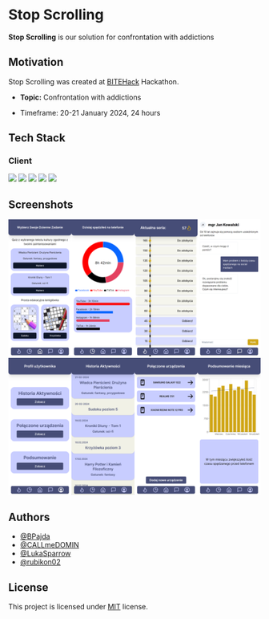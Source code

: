 # Stop Scrolling

**Stop Scrolling** is our solution for confrontation with addictions

## Motivation
Stop Scrolling was created at [BITEHack](https://bitehack.best.krakow.pl/) Hackathon.

- **Topic:** Confrontation with addictions

- Timeframe: 20-21 January 2024, 24 hours


## Tech Stack

### Client
<img src="https://img.shields.io/badge/Typescript-3178C6?logo=TypeScript&logoColor=white&style=for-the-badge"/>
<img src="https://img.shields.io/badge/Next-000000?style=for-the-badge&logo=next.js&logoColor=61DAFB"/>
<img src="https://img.shields.io/badge/React-20232A?style=for-the-badge&logo=react&logoColor=61DAFB"/>
<img src="https://img.shields.io/badge/shadcn/ui-000000?style=for-the-badge&logo=shadcnui&logoColor=61DAFB"/>
<img src="https://img.shields.io/badge/Tailwind-06B6D4?style=for-the-badge&logo=tailwindcss&logoColor=61DAFB"/>

## Screenshots

<img src="./screenshots/1234.png">
<img src="./screenshots/5678.png">

## Authors

- [@BPajda](https://github.com/BPajda)
- [@CALLmeDOMIN](https://github.com/CALLmeDOMIN)
- [@LukaSparrow ](https://github.com/LukaSparrow )
- [@rubikon02](https://github.com/rubikon02)

## License

This project is licensed under [MIT](./LICENSE) license.
